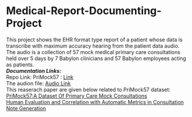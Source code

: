 # Medical-Report-Documenting-Project
This project shows the EHR format type report of a patient whose data is transcribe with maximum accuracy hearing from the patient data audio.<br>
The audio is a collection of 57 mock medical primary care consultations held over 5 days by 7 Babylon clinicians and 57 Babylon employees acting as patients.<br>
<b><i>Documentation Links:</i></b><br>
Repo Link: PriMock57 : [Link](https://github.com/babylonhealth/primock57/tree/main)<br>
The audion file: [Audio Link](https://github.com/babylonhealth/primock57/blob/main/audio/day1_consultation03_patient.wav)<br>
This reaserach paper are given below related to PriMock57 dataset: <br>
[PriMock57:A Dataset Of Primary Care Mock Consultations](https://arxiv.org/abs/2204.00333)<br>
[Human Evaluation and Correlation with Automatic Metrics in Consultation Note Generation](https://arxiv.org/abs/2204.00447)

